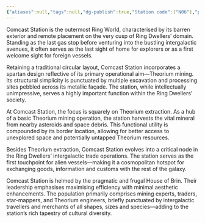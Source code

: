 ```yaml
---
{"aliases":null,"tags":null,"dg-publish":true,"Station code":["N06"],"permalink":"/narrative/locations/worlds/comcast/","dgPassFrontmatter":true}
---
```


Comcast Station is the outermost Ring World, characterised by its barren exterior and remote placement on the very cusp of Ring Dwellers’ domain. Standing as the last gas stop before venturing into the bustling intergalactic avenues, it often serves as the last sight of home for explorers or as a first welcome sight for foreign vessels.

Retaining a traditional circular layout, Comcast Station incorporates a spartan design reflective of its primary operational aim—Theorium mining. Its structural simplicity is punctuated by multiple excavation and processing sites pebbled across its metallic façade. The station, while intellectually unimpressive, serves a highly important function within the Ring Dwellers’ society.

At Comcast Station, the focus is squarely on Theorium extraction. As a hub of a basic Theorium mining operation, the station harvests the vital mineral from nearby asteroids and space debris. This functional utility is compounded by its border location, allowing for better access to unexplored space and potentially untapped Theorium resources.

Besides Theorium extraction, Comcast Station evolves into a critical node in the Ring Dwellers’ intergalactic trade operations. The station serves as the first touchpoint for alien vessels—making it a cosmopolitan hotspot for exchanging goods, information and customs with the rest of the galaxy.

Comcast Station is helmed by the pragmatic and frugal House of Brin. Their leadership emphasises maximising efficiency with minimal aesthetic enhancements. The population primarily comprises mining experts, traders, star-mappers, and Theorium engineers, briefly punctuated by intergalactic travellers and merchants of all shapes, sizes and species—adding to the station’s rich tapestry of cultural diversity.